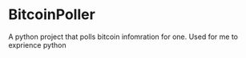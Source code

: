 # BitcoinPoller
A python project that polls bitcoin infomration for one. Used for me to exprience python
